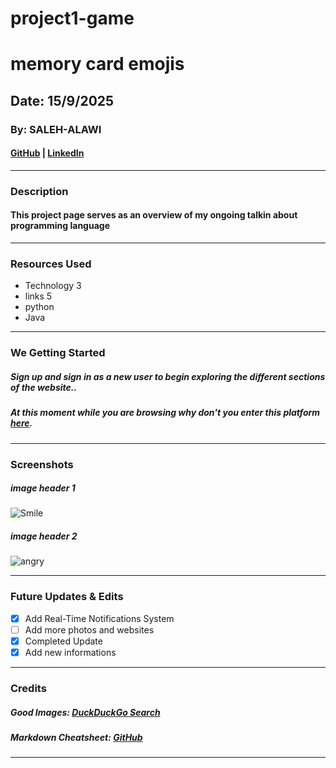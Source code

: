 # project1-game
# memory card emojis

## Date: 15/9/2025
### By: SALEH-ALAWI

####   [GitHub](https://github.com/SALEH-ALAWI) | [LinkedIn](https://www.linkedin.com/in/saleh-alawi-b30b97223/)
***

### **Description**
####  This project page serves as an overview of my ongoing talkin about programming language
***

### **Resources Used**
* Technology 3
* links 5
* python
* Java
***

### **We Getting Started**

##### Sign up and sign in as a new user to begin exploring the different sections of the website..
#####
##### At this moment while you are browsing why don't you enter this platform  [here](https://www.udemy.com/).
***
### **Screenshots**

##### image header 1
![Smile](https://external-content.duckduckgo.com/iu/?u=https%3A%2F%2Ftse3.mm.bing.net%2Fth%2Fid%2FOIP.jrcuppJ7JfrVrpa9iKnnnAHaHa%3Fr%3D0%26pid%3DApi&f=1&ipt=44fae9ed3b42333dbb9a0aef81b0de1bfc3562c3b674df23c779e56ebe2e5fd2&ipo=images)

##### image header 2
![angry](https://external-content.duckduckgo.com/iu/?u=https%3A%2F%2Ftse1.mm.bing.net%2Fth%2Fid%2FOIP.umXj7kc766dOPpjavaBmLQHaEo%3Fpid%3DApi&f=1&ipt=14f67541eef204f74cf74a668ced1891c7c050778458bc0c9a4a4109b2a4cf51&ipo=images)
***

### **Future Updates & Edits**

- [x] Add Real-Time Notifications System
- [ ] Add more photos and websites
- [x] Completed Update
- [x] Add new informations

***

### **Credits**

##### Good Images: [DuckDuckGo Search](http://www.duckduckgo.com)


##### Markdown Cheatsheet: [GitHub](https://guides.github.com/pdfs/markdown-cheatsheet-online.pdf)
***
